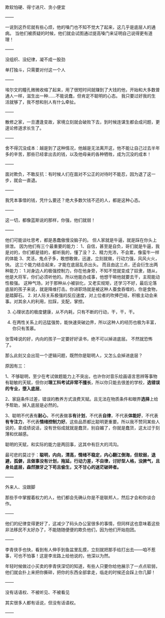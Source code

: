 欺软怕硬、得寸进尺、贪小便宜

——

一说到这乔尼就有些心烦，他的嗓门也不知不觉大了起来，这几乎是底层人的通病。
当他们被质疑的时候，他们就会试图通过提高嗓门来证明自己说得更有道理！

——

没组织、没纪律，凝不成一股劲

单打独斗，只需要对付这一个人

——

埃尔文的瞳孔微微收缩了起来，用了很短时间就赚到了大钱的他，开始和大多数普通人一样，滋生出一种……不能说蠢，但肯定不聪明的心态。
我只要过好我的生活就够了，我不想和别人有什么牵扯。

——

散修之家，一旦遭逢变故，家境立刻就会破败下去，到时候连谋生都会成问题，更遑论修道求长生了。

——

舍不得沉没成本：越是到了这种情况，他越是无法离开这，他不能让自己过去半年多的辛苦，那些已经拿出去的钱，以及他母亲的各种牺牲，成为沉没的成本！

——

面对欺负，不敢反抗：有时候人们在面对不公正的对待时不能忍，因为退了这一步，就会一直退。

——

我凭本事借的钱，凭什么要还？绝大多数欠钱不还的人，都是这种心态。

——

这一切，都像蓝斯说的那样，你强，他们就弱！

——

他们可能谈吐思考，都是愚蠢傲慢没脑子的。
但人家就是牛逼，就是踩在你头上排泄。
因为他们有三个最重要的能力：
1、自信，甚至是自负，哥们就是牛逼，我是对的，你们都是错的，都听我的，懂了没？
2、精力充沛，不会累，像蛮牛一样的体能
3、灵活，鬼点子多，敢想敢做，迅速，立刻就做，行动力强，风风火火，快。
这三个能力结合起来，才能在底层乱杀出头。
而且由这三点，还会衍生出两种能力：
1.对身边人的极强控制力，你在他身旁，不知不觉就变成了奴隶，随从，他是大将军，你们必须听他的。所以他能办成事，他想干嘛他就要去干，主观能动性极强。
这种气场，对于那种从小被驯化，又老实规矩，还学习不好，最后沦落底层的孩子来说，就是降维打击。你进职场就是被这种人蚕食吞噬的，你是食物，是踏脚石。
2. 对人际关系极强的反应速度，对上位者的吹捧巴结，积极主动会来事。对其余人的利用，拉踩，支配，掌控。

3. 心理状态的极度健康，从不内耗，只有不断的行动，干，干，干。

4. 在两性关系上的迅猛强势，能快速突破边界，所以这种人的经历也极为丰富，你只有羡慕。

张雪峰说的好，内向的孩子一定要好好读书，绝不可以掉进底层。
不然就恐怖了。

那么此刻又会出现一个逻辑问题，既然你是聪明人，又怎么会掉进底层？

原因有三：

1、不够聪明，至少在考试做题能力上不突出，也许你对音乐绘画语言思辨等事物有聪敏的天赋，但你对**理工科考试非常不擅长**，所以你只能去很差的学校，**选错误的专业，堕入底层**。

2、家庭条件过差，错误的教养方式浪费天赋。且无法在物质条件和眼界**选择**上给予帮助，掉入底层是必然的。

3、聪明不代表有**耐心**，不代表做事**有计划**，不代表**自律**，不代表**体能好**，不代表**有专注力**，不代表**情绪控制力好**。这些品质都比聪明更重要。所以我不赞同某些人说的，拿成绩说话，没有世俗成就就是蠢货，别自媚了，你就是蠢货，这太过于刻薄和优越感。

聪明的天赋，和实际的能力是两回事，这其中有巨大的鸿沟。

最可悲的莫过于：**聪明，内向，清高，情绪不稳定，内心翻江倒海，但软弱，退避，孤僻，且做事没有计划，拖延，行动力差，不自律，讨好型人格，没脾气，且身处底层，森然獠牙之下苟且偷生，又不甘心的迷茫破碎者。**

——

外来人、没跟脚

那些手中掌握着权力的人，他们都会先确认你是不是联邦人，然后才会和你谈合作。

——

他们的纪律变得更好了，这减少了码头办公室很多的事情，但同样这也意味着这些非法移民不太好办了，不能随随便便的欺负他们，因为他们开始抱团。

——

李青侠手也快，看到有人伸手到鱼盆里乱摸，立刻就把那手给打出去——咱不惹事，可也不怕事！这是李龙路上给他说的，他深以为然。

年轻时候做过小买卖的李青侠深切的知道，有些人只要你给他展示了一点点软弱，他们就会扑上来把你撕碎，把你的东西全部拿走，临走的时候还会踩上你几脚！

——

没有话语权、不被听见、不被看见

其实很多人都有话说，但没有话语权。

——

